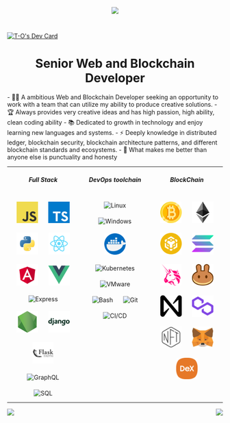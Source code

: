 <div align="center" style="margin: 40px 0">
<img width="175px" src="https://komarev.com/ghpvc/?username=treasure-orb&color=DE002D">
</div>

<div style="display: flex; align-items: center; justify-content: space-between">
<div align="center">
<a href="https://app.daily.dev/treasure_orb"><img src="https://api.daily.dev/devcards/d892c7c777e34803a6f496fe22c95609.png?r=001" width="400" alt="T-O's Dev Card"/></a>
</div>

</div>
<div>
<h1 align="center">Senior Web and Blockchain Developer</h1>
- 👨‍💻 A ambitious Web and Blockchain Developer seeking an opportunity to work with a team that can utilize my ability to produce creative solutions.
- 🏆 Always provides very creative ideas and has high passion, high ability, clean coding ability
- 📚 Dedicated to growth in technology and enjoy learning new languages and systems.
- ⚡ Deeply knowledge in distributed ledger, blockchain security, blockchain architecture patterns, and different blockchain standards and ecosystems.
- 💎 What makes me better than anyone else is punctuality and honesty
</div>

<table>
	<tr>
		<td valign="top" width="33%">
			<div align="center">
				<h6> <b> Full Stack </b> </h6>
			</div>
			<div align="center">  
			<img style="margin: 10px" alt="JavaScript" height="50" src="https://raw.githubusercontent.com/github/explore/80688e429a7d4ef2fca1e82350fe8e3517d3494d/topics/javascript/javascript.png" />
			<img style="margin: 10px" alt="Typescript"height="50" src="https://raw.githubusercontent.com/github/explore/e94815998e4e0713912fed477a1f346ec04c3da2/topics/typescript/typescript.png" />
			<img style="margin: 10px" alt="Python"height="50" src="https://raw.githubusercontent.com/github/explore/e94815998e4e0713912fed477a1f346ec04c3da2/topics/python/python.png" />
			<img style="margin: 10px" alt="React" height="50" src="https://raw.githubusercontent.com/github/explore/80688e429a7d4ef2fca1e82350fe8e3517d3494d/topics/react/react.png" />
				<img style="margin: 10px" alt="Angular" height="50" src="https://raw.githubusercontent.com/github/explore/e94815998e4e0713912fed477a1f346ec04c3da2/topics/angular/angular.png" />
				<img style="margin: 10px" alt="Vue" height="50" src="https://raw.githubusercontent.com/github/explore/e94815998e4e0713912fed477a1f346ec04c3da2/topics/vue/vue.png" />
				<img style="margin: 10px"  alt="Express" height="50" src="https://raw.githubusercontent.com/sachuverma/sachuverma/master/icons/express.png"/>  
				<img style="margin: 10px" alt="Node.js" height="50" src="https://raw.githubusercontent.com/github/explore/80688e429a7d4ef2fca1e82350fe8e3517d3494d/topics/nodejs/nodejs.png" />
				<img style="margin: 10px" alt="Django" height="50" src="https://raw.githubusercontent.com/github/explore/e94815998e4e0713912fed477a1f346ec04c3da2/topics/django/django.png" />
				<img style="margin: 10px" alt="Flask" height="50" src="https://raw.githubusercontent.com/github/explore/e94815998e4e0713912fed477a1f346ec04c3da2/topics/flask/flask.png" />
				<img style="margin: 10px" alt="GraphQL" height="50" src="https://raw.githubusercontent.com/rohan-varma/rohan-blog/gh-pages/images/graphql.png" /> 
				<img style="margin: 10px" alt="SQL" height="50" src="https://www.zeluslugi.ru/upload/news/terms20191115-1.png" />
			</div>
		</td>
		<td valign="top" width="33%">
			<div align="center">
					<h6><b>DevOps toolchain</b></h6>
				</div>
			<div align="center"> 
				<img style="margin: 10px" src="https://profilinator.rishav.dev/skills-assets/linux-original.svg" alt="Linux" height="50" />
				<img style="margin: 10px" src="https://upload.wikimedia.org/wikipedia/commons/thumb/5/5f/Windows_logo_-_2012.svg/1024px-Windows_logo_-_2012.svg.png" alt="Windows" height="50" /> 
				<img style="margin: 10px" src="./assets/docker.png" alt="Docker" height="50" />
				<img style="margin: 10px" src="https://upload.wikimedia.org/wikipedia/commons/0/00/Kubernetes_%28container_engine%29.png" alt="Kubernetes" height="50" />
				<img style="margin: 10px" alt="VMware" height="50" src="https://upload.wikimedia.org/wikipedia/commons/3/34/VMware_Workstation_11.0_icon.png" />
				<img style="margin: 10px" src="https://profilinator.rishav.dev/skills-assets/gnu_bash-icon.svg" alt="Bash" height="50" />
				<img style="margin: 10px" src="https://profilinator.rishav.dev/skills-assets/git-scm-icon.svg" alt="Git" height="50" /> 
				<img style="margin: 10px" src="https://i.pinimg.com/originals/32/49/3a/32493aea1ed976cebf93364be225a2f8.png" alt="CI/CD" height="50"/>
			</div>
		</td>
		<td valign="top" width="33%">
			<div align="center">
				<h6><b>BlockChain</b></h6>
			</div>
			<div align="center">
			    <img style="margin: 10px" alt="Bitcoin Image" height="50" src="./assets/bitcoin.png" />
			    <img style="margin: 10px" alt="ERC Image" height="50" src="./assets/Ethereum.png" />
			    <img style="margin: 10px" alt="BNB Image" height="50" src="./assets/BNB.png" />
			    <img style="margin: 10px" alt="Solana Image" height="50" src="./assets/solana.png" />
			    <img style="margin: 10px" alt="Uniswap Image" height="50" src="./assets/Uniswap.png" />
			    <img style="margin: 10px" alt="Pancake Image" height="50" src="./assets/Pancake.png" />
			    <img style="margin: 10px" alt="Near Image" height="50" src="./assets/Near.png" />
			    <img style="margin: 10px" alt="Polygon Image" height="50" src="./assets/Polygon.png" />
			    <img style="margin: 10px" alt="NFT Image" height="50" src="./assets/NFT.jpg" />
			    <img style="margin: 10px" alt="Meta Mask Image" height="50" src="./assets/meta-mask-icon.jpg" />
			    <img style="margin: 10px" alt="DEX Image" height="50" src="./assets/dex.png" />
			</div>
		</td>
	</tr>
</table>

<div align="center">
<img height="200px" align="left" src="https://github-readme-stats.vercel.app/api?username=treasure-orb&show_icons=true&theme=merko&count_private=true" />
  <img height="200px" align="right" src="https://github-readme-stats.vercel.app/api/top-langs/?username=treasure-orb&layout=compact&theme=merko&count_private=true" />
</div>
